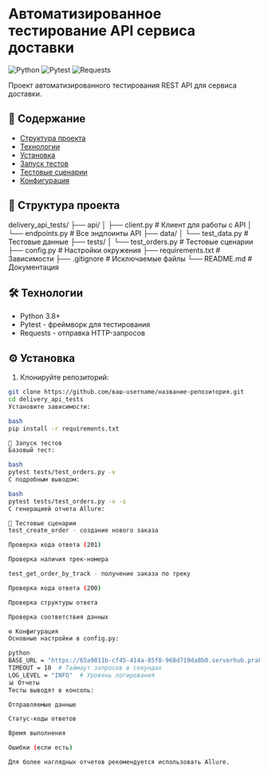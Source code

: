 # Автоматизированное тестирование API сервиса доставки

![Python](https://img.shields.io/badge/Python-3.8+-blue)
![Pytest](https://img.shields.io/badge/Pytest-7.0+-green)
![Requests](https://img.shields.io/badge/Requests-2.25+-yellow)

Проект автоматизированного тестирования REST API для сервиса доставки.

## 📝 Содержание

- [Структура проекта](#-структура-проекта)
- [Технологии](#-технологии)
- [Установка](#%EF%B8%8F-установка)
- [Запуск тестов](#-запуск-тестов)
- [Тестовые сценарии](#-тестовые-сценарии)
- [Конфигурация](#%EF%B8%8F-конфигурация)



## 📂 Структура проекта
delivery_api_tests/
├── api/
│ ├── client.py # Клиент для работы с API
│ └── endpoints.py # Все эндпоинты API
├── data/
│ └── test_data.py # Тестовые данные
├── tests/
│ └── test_orders.py # Тестовые сценарии
├── config.py # Настройки окружения
├── requirements.txt # Зависимости
├── .gitignore # Исключаемые файлы
└── README.md # Документация


## 🛠 Технологии

- Python 3.8+
- Pytest - фреймворк для тестирования
- Requests - отправка HTTP-запросов


## ⚙️ Установка

1. Клонируйте репозиторий:
```bash
git clone https://github.com/ваш-username/название-репозитория.git
cd delivery_api_tests
Установите зависимости:

bash
pip install -r requirements.txt

🚀 Запуск тестов
Базовый тест:

bash
pytest tests/test_orders.py -v
С подробным выводом:

bash
pytest tests/test_orders.py -v -s
С генерацией отчета Allure:

🧪 Тестовые сценарии
test_create_order - создание нового заказа

Проверка кода ответа (201)

Проверка наличия трек-номера

test_get_order_by_track - получение заказа по треку

Проверка кода ответа (200)

Проверка структуры ответа

Проверка соответствия данных

⚙️ Конфигурация
Основные настройки в config.py:

python
BASE_URL = "https://65a9011b-cf45-414a-85f8-968d719da8b0.serverhub.praktikum-services.ru"
TIMEOUT = 10  # Таймаут запросов в секундах
LOG_LEVEL = "INFO"  # Уровень логирования
📊 Отчеты
Тесты выводят в консоль:

Отправляемые данные

Статус-коды ответов

Время выполнения

Ошибки (если есть)

Для более наглядных отчетов рекомендуется использовать Allure.
